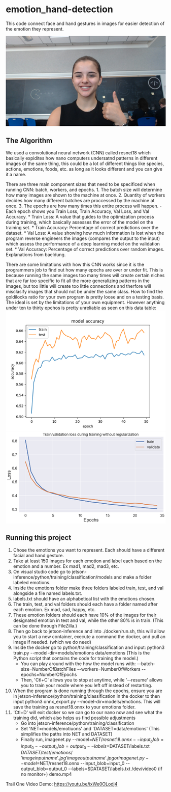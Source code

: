# emotion_hand-detection
This code connect face and hand gestures in images for easier detection of the emotion they represent.

![Example image for Happy](https://github.com/lulu-bbg/emotion_hand-detection/blob/main/happy_hand%20(2).jpg?raw=true)

## The Algorithm
We used a convolutional neural network (CNN) called resnet18 which basically expidites how nano computers undersatnd patterns in different images of the same thing, this could be a lot of different things like species, actions, emotions, foods, etc. as long as it looks different and you can give it a name. 

There are three main component sizes that need to be specificed when running CNN: batch, workers, and epochs. 
    1. The batch size will determine how many images are shown to the machine at once. 
    2. Quantity of workers decides how many different batches are proccessed by the machine at once. 
    3. The epochs are how many times this entire process will happen.
      - Each epoch shows you Train Loss, Train Accuracy, Val Loss, and Val Accuracy.
          * Train Loss: A value that guides to the optimization process during training, which basically assesses the error of the model on the training set.
          * Train Accuracy: Percentage of correct predictions over the dataset.
          * Val Loss: A value showing how much information is lost when the program reverse engineers the images (compares the output to the input) which assess the performance of a deep learning model on the validation set.
          * Val Accuracy: Percentage of correct predictions over random images.
Explanations from baeldung.
    
There are some limitations with how this CNN works since it is the programmers job to find out how many epochs are over or under fit. This is because running the same images too many times will create certain niches that are far too specific to fit all the more generalizing patterns in the images, but too little will create too little connections and therfore will misclasify images that should not be under the same class.
How to find the goldilocks ratio for your own program is pretty loose and on a testing basis. The ideal is set by the limitations of your own equipment. 
However anything under ten to thirty epchos is pretty unreliable as seen on this data table:
![Accuracy- Efficiency chart for Epochs](https://github.com/lulu-bbg/emotion_hand-detection/blob/main/Accuracy.png?raw=true)
![Loss- Efficiency chart for Epochs](https://github.com/lulu-bbg/emotion_hand-detection/blob/main/Loss.png?raw=true)

## Running this project

1. Chose the emotions you want to represent. Each should have a different facial and hand gesture.
2. Take at least 150 images for each emotion and label each based on the emotion and a number. Ex mad1, mad2, mad3, etc.
3. On visual studio code go to jetson-inference/python/training/classification/models and make a folder labeled emotions.
4. Inside the emotions folder make three folders labeled train, test, and val alongside a file named labels.txt.
5. labels.txt should have an alphabetical list with the emotions chosen.
6. The train, test, and val folders should each have a folder named after each emotion. Ex mad, sad, happy, etc.
7. These emotion folders should each have 10% of the images for their designated emotion in test and val, while the other 80% is in train. (This can be done through FileZilla.)
8. Then go back to jetson-inference and into ./docker/run.sh, this will allow you to start a new container, execute a command the docker, and pull an image if needed. (which we do need)
9. Inside the docker go to python/training/classification and input: python3 train.py --model-dir=models/emotions data/emotions (This is the Python script that contains the code for training the model.)
    - You can play around with the how the model runs with: --batch-size=NumberOfBatchFiles --workers=NumberOfWorkers --epochs=NumberOfEpochs
    - Then, 'Ctl+C' allows you to stop at anytime, while '--resume' allows you to train your modle where you left off instead of restarting.
11. When the program is done running through the epochs, ensure you are in jetson-inference/python/training/classification in the docker to then input python3 onnx_export.py --model-dir=models/emotions. This will save the training as resnet18.onnx to your emotions folder.
12. 'Ctl+D' will exit docker so we can go to our nano now and see what the training did, which also helps us find possible adjustments
    - Go into jetson-inference/python/training/classification
    - Set 'NET=models/emotiuons' and 'DATASET=data/emotions' (This simplifies the paths into NET and DATASET)
    - Finally run, imagenet.py --model=$NET/resnet18.onnx --input_blob=input_0 --output_blob=output_0 --labels=$DATASET/labels.txt $DATASET/test/emotions/'image input name'.jpg 'image output name'.jpg
      or
      imagenet.py --model=$NET/resnet18.onnx --input_blob=input_0 --output_blob=output_0 --labels=$DATASET/labels.txt /dev/video0 (if no monitor+) demo.mp4

Trail One Video Demo: https://youtu.be/ixWe0OLodj4
